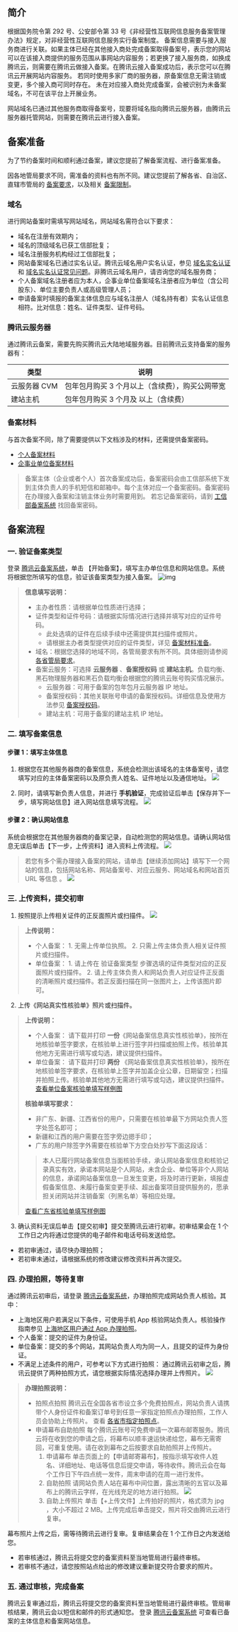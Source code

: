 ## 简介
根据国务院令第 292 号、公安部令第 33 号《非经营性互联网信息服务备案管理办法》规定，对非经营性互联网信息服务实行备案制度。
备案信息需要与接入服务商进行关联。如果主体已经在其他接入商处完成备案取得备案号，表示您的网站可以在该接入商提供的服务范围从事网站内容服务；若更换了接入服务商，如换成腾讯云，则需要在腾讯云做接入备案。在腾讯云接入备案成功后，表示您可以在腾讯云开展网站内容服务。
若同时使用多家厂商的服务器，原备案信息无需注销或变更，多个接入商可同时存在。
未在对应接入商处完成备案，会被识别为未备案域名，不可在该平台上开展业务。

网站域名已通过其他服务商取得备案号，现要将域名指向腾讯云服务器，由腾讯云服务器托管网站，则需要在腾讯云进行接入备案。
## 备案准备
为了节约备案时间和顺利通过备案，建议您提前了解备案流程、进行备案准备。

因各地管局要求不同，需准备的资料也有所不同。建议您提前了解各省、自治区、直辖市管局的 [备案要求](https://cloud.tencent.com/product/ba#userDefined15)，以及相关 [备案限制](https://cloud.tencent.com/document/product/243/18911)。

### 域名
进行网站备案时需填写网站域名，网站域名需符合以下要求：
- 域名在注册有效期内；
- 域名的顶级域名已获工信部批复；
- 域名注册服务机构经过工信部批复；
- 网站备案域名已通过实名认证。腾讯云域名用户实名认证，参见 [域名实名认证](https://cloud.tencent.com/document/product/242/6707) 和 [域名实名认证常见问题](https://cloud.tencent.com/document/product/242/8580)。非腾讯云域名用户，请咨询您的域名服务商；
- 个人备案域名注册者应为本人，企事业单位备案域名注册者应为单位（含公司股东）、单位主要负责人或高级管理人员；
- 申请备案时填报的备案主体信息应与域名注册人（域名持有者）实名认证信息相符。比对信息：姓名、证件类型、证件号码。

### 腾讯云服务器
通过腾讯云备案，需要先购买腾讯云大陆地域服务器。目前腾讯云支持备案的服务器有：

| 类型         | 说明                                            |
| ------------ | ----------------------------------------------- |
| 云服务器 CVM | 包年包月购买 3 个月以上（含续费），购买公网带宽 |
| 建站主机     | 包年包月购买 3 个月及 以上（含续费）            |

### 备案材料
与首次备案不同，除了需要提供以下文档涉及的材料，还需提供备案密码。
- [个人备案材料](https://cloud.tencent.com/document/product/243/18914)
- [企事业单位备案材料](https://cloud.tencent.com/document/product/243/18913)

> 备案主体（企业或者个人）首次备案成功后，备案密码会由工信部系统下发到主体负责人的手机短信和邮箱中。每个主体对应一个备案密码。备案密码在办理接入备案和注销主体业务时需要用到。
若忘记备案密码，请到 [工信部备案系统](http://www.miitbeian.gov.cn/state/outPortal/loginPortal.action;jsessionid=Lx9T6IDIWK6Ko2REK1G_7Yc_ulrMer2ViHLyY_xOlYz8vobCHFRc!-964799922) 找回备案密码。

## 备案流程
### 一. 验证备案类型
登录 [腾讯云备案系统](https://cloud.tencent.com/product/ba)，单击 【开始备案】，填写主办单位信息和网站信息。系统将根据您所填写的信息，验证该备案类型为接入备案。
![img](https://main.qcloudimg.com/raw/4a0fbc69be874ae91149989c4c358825.png)
> **信息填写说明：**
> - 主办者性质：请根据单位性质进行选择；
> - 证件类型和证件号码：请根据实际情况进行选择并填写对应的证件号码。
>   - 此处选填的证件在后续手续中还需提供其扫描件或照片。
>   - 请根据主办者类型提供对应的证件类型，详见 [备案材料准备](https://cloud.tencent.com/document/product/243/18914)。
> - 域名：根据您选择的地域不同，各管局要求有所不同。具体细则请参阅 [各省管局要求](https://cloud.tencent.com/product/ba#userDefined15)。
> - 备案云服务：可选择 **云服务器** 、**备案授权码** 或 **建站主机**。负载均衡、黑石物理服务器和黑石负载均衡会根据您的腾讯云账号购买情况展示。 
>   - 云服务器：可用于备案的包年包月云服务器 IP 地址。
>   - 备案授权码：其他关联账号申请的备案授权码。详细信息及使用方法参见 [备案授权码](https://cloud.tencent.com/document/product/243/18908)。
>   - 建站主机：可用于备案的建站主机 IP 地址。

### 二. 填写备案信息
#### 步骤 1：填写主体信息
1. 根据您在其他服务器商的备案信息，系统会检测出该域名的主体备案号，请您填写对应的主体备案密码以及原负责人姓名、证件地址以及通信地址。
![](https://main.qcloudimg.com/raw/357ef41e2f09e7544523b3d5c702c316.png)

2. 同时，请填写新负责人信息，并进行 **手机验证**，完成验证后单击【保存并下一步，填写网站信息】进入网站信息填写流程。
![](https://main.qcloudimg.com/raw/09916b0798aedd70c837f538067874e3.png)

#### 步骤 2：确认网站信息
系统会根据您在其他服务器商的备案记录，自动检测您的网站信息。请确认网站信息无误后单击【下一步，上传资料】进入资料上传流程。
![](https://main.qcloudimg.com/raw/8fffa17ab517ac8cfcd107f5a479ba14/%E7%BD%91%E7%AB%99%E4%BF%A1%E6%81%AF.png) 
> 若您有多个需办理接入备案的网站，请单击【继续添加网站】填写下一个网站的信息，包括网站名称、网站备案号、对应云服务、网站域名和网站首页 URL 等信息 。
![](https://main.qcloudimg.com/raw/5c1e9fc73660f5838a552c3a32571b82.png)

### 三. 上传资料，提交初审
1. 按照提示上传相关证件的正反面照片或扫描件。
   ![](https://mc.qcloudimg.com/static/img/f0b8851fa0810c0ec43f82c6d28aed1f/buhuo.jpg)
> **上传说明：**
>- 个人备案：
     1. 无需上传单位执照。
     2. 只需上传主体负责人相关证件照片或扫描件。
> - 单位备案：
     1. 请上传在 验证备案类型 步骤选填的证件类型对应的正反面照片或扫描件。
     2. 请上传主体负责人和网站负责人对应证件正反面的清晰照片或扫描件。若正反面扫描在同一张图片上，上传该图片即可。

2. 上传《网站真实性核验单》照片或扫描件。
> **上传说明：**
> - 个人备案：
>   请下载并打印 **一份**《网站备案信息真实性核验单》，按所在地核验单签字要求，在核验单上进行签字并扫描或拍照上传。核验单其他地方无需进行填写或勾选，建议提供扫描件。
> - 单位备案：
>    请下载并打印 **两份** 《网站备案信息真实性核验单》，按所在地核验单签字要求，在核验单上签字并加盖企业公章，日期留空；扫描并拍照上传。核验单其他地方无需进行填写或勾选，建议提供扫描件。
>     [查看单位备案核验单填写样例图](https://mc.qcloudimg.com/static/img/0e7f2dbdc1e9e620b27b6f1a09347e50/9.jpg)
>
> **核验单填写要求：**
>  - 非广东、新疆、江西省份的用户，只需要在核验单最下方网站负责人签字处签名即可；
>  - 新疆和江西的用户需要在签字旁边摁手印；
>  - 广东的用户除签字外需要在核验单下方空白处抄写下面这段话：
>  >本人已履行网站备案信息当面核验手续，承认网站备案信息和核验记录真实有效，承诺本网站是个人网站，未含企业、单位等非个人网站的信息，承诺网站备案信息一旦发生变更，将及时进行更新，填报虚假备案信息、未履行备案变更手续、超出备案项目提供服务的，愿承担关闭网站并注销备案（列黑名单）等相应处理。
> 
>  [查看广东省核验单填写样例图](https://mc.qcloudimg.com/static/img/dc97b7c5cc43e7a2061c5c8809185c9e/image.jpg)

3. 确认资料无误后单击【提交初审】提交至腾讯云进行初审。初审结果会在 1 个工作日之内将通过您提供的电子邮件和电话号码发送给您。
 - 若初审通过，请尽快办理拍照；
 - 若初审未通过，请根据系统的修改建议修改资料并再次提交。

### 四. 办理拍照，等待复审
通过腾讯云初审后，请登录 [腾讯云备案系统](https://console.cloud.tencent.com/beian)，办理拍照完成网站负责人核验。其中：
- 上海地区用户若满足以下条件，可使用手机 App 核验网站负责人。核验操作指南参见 [上海地区用户通过 App 办理拍照](https://cloud.tencent.com/document/product/243/18962)。
 - 个人备案：提交的证件为身份证。
 - 单位备案：提交的多个网站，其网站负责人均为同一人，且提交的证件为身份证。
- 不满足上述条件的用户，可参考以下方式进行拍照：
通过腾讯云初审之后，腾讯云提供了两种拍照方式，请您根据实际情况选择办理并上传照片。
![](https://main.qcloudimg.com/raw/21618f600ae2593049be20297a349e0a.png)
> **办理拍照说明：**
> - 拍照点拍照
>   腾讯云在全国各省市设立多个免费拍照点，网站负责人请携带个人身份证件和备案订单号到任意一家指定拍照点办理拍照，工作人员会协助上传照片。
>   查看 [各省市指定拍照点](https://console.cloud.tencent.com/beian/cammap)。
> - 申请幕布自助拍照
>   每个腾讯云账号可免费申请一次幕布邮寄服务。腾讯云将在收到您的申请之后，将幕布以顺丰速运快递给您，幕布无需寄回，可重复使用。请在收到幕布之后按要求自助拍照并上传照片。
>   1. 申请幕布
>     单击页面上的【申请邮寄幕布】，按指示填写收件人姓名、详细地址、电话等信息后提交申请，等待收件。腾讯云会在每个工作日下午四点统一发件，周末申请的在周一进行发件。
>   2. 自助拍照
>     请网站负责人站在幕布中间位置，露出清晰的五官以及幕布上的腾讯云字样，在光线充足的地方进行拍照。
>      ![](https://main.qcloudimg.com/raw/bed0a464cd831ee367fe493e792e6edf.png)
>   3. 自助上传照片
>     单击【+上传文件】上传拍好的照片，格式须为 jpg ，大小不超过 2 MB。上传完成后单击提交，照片将交由腾讯云进行复审。

幕布照片上传之后，需等待腾讯云进行复审。复审结果会在 1 个工作日之内发送给您。
- 若审核通过，腾讯云将提交您的备案资料至当地管局进行最终审核。
- 若审核不通过，请您按照站点给出的修改建议重新提交符合要求的照片。

### 五. 通过审核，完成备案
腾讯云复审通过后，腾讯云将提交您的备案资料至当地管局进行最终审核。管局审核结果，腾讯云会以短信和邮件的形式通知您。
登录 [腾讯云备案系统](https://cloud.tencent.com/product/ba) 可查看已备案的主体信息和备案网站信息。
